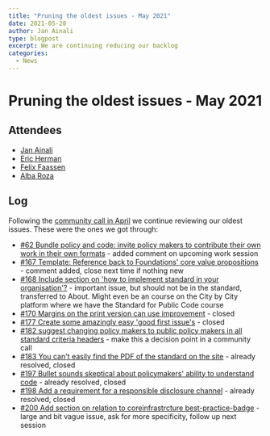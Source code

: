 ```yaml
---
title: "Pruning the oldest issues - May 2021"
date: 2021-05-20
author: Jan Ainali
type: blogpost
excerpt: We are continuing reducing our backlog
categories:
  - News
---
```


# Pruning the oldest issues - May 2021

## Attendees

* [Jan Ainali](https://publiccode.net/who-we-are/team/jan-ainali.html)
* [Eric Herman](https://publiccode.net/who-we-are/team/eric-herman.html)
* [Felix Faassen](https://publiccode.net/who-we-are/team/felix-faassen.html)
* [Alba Roza](https://publiccode.net/who-we-are/team/alba-roza.html)

## Log

Following the [community call in April](https://blog.publiccode.net/community%20call/2021/04/12/notes-from-community-call-1-april-2021.html) we continue reviewing our oldest issues. These were the ones we got through:

- [#62 Bundle policy and code: invite policy makers to contribute their own work in their own formats](https://github.com/publiccodenet/standard/issues/62) - added comment on upcoming work session
- [#167 Template: Reference back to Foundations' core value propositions](https://github.com/publiccodenet/standard/issues/167) - comment added, close next time if nothing new
- [#168 Include section on 'how to implement standard in your organisation'?](https://github.com/publiccodenet/standard/issues/168) - important issue, but should not be in the standard, transferred to About. Might even be an course on the City by City platform where we have the Standard for Public Code course
- [#170 Margins on the print version can use improvement](https://github.com/publiccodenet/standard/issues/170) - closed
- [#177 Create some amazingly easy 'good first issue's](https://github.com/publiccodenet/standard/issues/177) - closed
- [#182 suggest changing policy makers to public policy makers in all standard criteria headers](https://github.com/publiccodenet/standard/issues/182) - make this a decision point in a community call
- [#183 You can't easily find the PDF of the standard on the site](https://github.com/publiccodenet/standard/issues/183) - already resolved, closed
- [#197 Bullet sounds skeptical about policymakers' ability to understand code](https://github.com/publiccodenet/standard/issues/197) - already resolved, closed
- [#198 Add a requirement for a responsible disclosure channel](https://github.com/publiccodenet/standard/issues/198) - already resolved, closed
- [#200 Add section on relation to coreinfrastrcture best-practice-badge](https://github.com/publiccodenet/standard/issues/200) - large and bit vague issue, ask for more specificity, follow up next session

